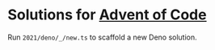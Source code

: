 # Solutions for [Advent of Code](https://adventofcode.com/)

Run `2021/deno/_/new.ts` to scaffold a new Deno solution.
